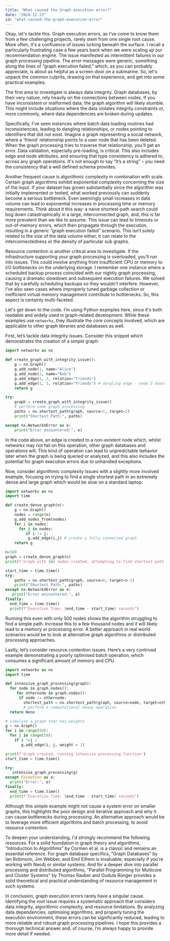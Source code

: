 ```yaml
---
title: "What caused the Graph execution error?"
date: "2024-12-23"
id: "what-caused-the-graph-execution-error"
---
```


Okay, let's tackle this. Graph execution errors, as I’ve come to know them from a few challenging projects, rarely stem from one single root cause. More often, it's a confluence of issues lurking beneath the surface. I recall a particularly frustrating case a few years back when we were scaling up our recommendation engine. The issue manifested as intermittent failures in our graph processing pipeline. The error messages were generic, something along the lines of “graph execution failed,” which, as you can probably appreciate, is about as helpful as a screen door on a submarine. So, let's unpack the common culprits, drawing on that experience, and get into some practical examples.

The first area to investigate is always data integrity. Graph databases, by their very nature, rely heavily on the connections between nodes. If you have inconsistent or malformed data, the graph algorithm will likely stumble. This might include situations where the data violates integrity constraints or, more commonly, where data dependencies are broken during updates.

Specifically, I've seen instances where batch data loading routines had inconsistencies, leading to dangling relationships, or nodes pointing to identifiers that did not exist. Imagine a graph representing a social network, where a 'friend' relationship points to a user node that has been deleted. When the graph processing tries to traverse that relationship, you'll get an error. Data validation, especially pre-loading, is critical. This also includes edge and node attributes, and ensuring that type consistency is adhered to, across any graph operations. It's not enough to say “it’s a string” – you need the consistency that a well defined schema provides.

Another frequent cause is algorithmic complexity in combination with scale. Certain graph algorithms exhibit exponential complexity concerning the size of the input. If your dataset has grown substantially since the algorithm was initially implemented or tested, what worked previously can suddenly become a serious bottleneck. Even seemingly small increases in data volume can lead to exponential increases in processing time or memory requirements. Think about it this way: a naive shortest-path search could bog down catastrophically in a large, interconnected graph, and, this is far more prevalent than we like to assume. This issue can lead to timeouts or out-of-memory errors, which then propagate through the execution, resulting in a generic “graph execution failed” scenario. This isn’t solely related to the size of the data volume either, it can relate to the interconnectedness or the density of particular sub graphs.

Resource contention is another critical area to investigate. If the infrastructure supporting your graph processing is overloaded, you’ll run into issues. This could involve anything from insufficient CPU or memory to I/O bottlenecks on the underlying storage. I remember one instance where a scheduled backup process coincided with our nightly graph processing, causing a dramatic slowdown and subsequent execution failures. We solved that by carefully scheduling backups so they wouldn't interfere. However, I've also seen cases where improperly tuned garbage collection or inefficient virtual memory management contribute to bottlenecks. So, this aspect is certainly multi-faceted.

Let's get down to the code. I’m using Python examples here, since it's both readable and widely used in graph-related development. While these examples use `networkx`, they illustrate the core concepts involved, which are applicable to other graph libraries and databases as well.

First, let’s tackle data integrity issues. Consider this snippet which demonstrates the creation of a simple graph:

```python
import networkx as nx

def create_graph_with_integrity_issue():
    g = nx.Graph()
    g.add_node(1, name="Alice")
    g.add_node(2, name="Bob")
    g.add_edge(1, 2, relation="friends")
    g.add_edge(1, 3, relation="friends") # dangling edge - node 3 doesn't exist
    return g

try:
    graph = create_graph_with_integrity_issue()
    # perform some graph processing
    paths = nx.shortest_path(graph, source=1, target=2)
    print("Shortest Path:", paths)

except nx.NetworkXError as e:
    print("Error encountered:", e)
```

In the code above, an edge is created to a non-existent node which, whilst networkx may not fail on this operation, other graph databases and operations will. This kind of operation can lead to unpredictable behavior later when the graph is being queried or analyzed, and this also includes the potential for graph execution errors due to unhandled exceptions.

Now, consider algorithmic complexity issues with a slightly more involved example, focusing on trying to find a single shortest path in an extremely dense and large graph which would be slow on a standard laptop:

```python
import networkx as nx
import time

def create_dense_graph(n):
    g = nx.Graph()
    nodes = range(n)
    g.add_nodes_from(nodes)
    for i in nodes:
      for j in nodes:
         if i != j:
          g.add_edge(i,j) # create a fully connected graph
    return g

n=500
graph = create_dense_graph(n)
print(f'Graph with {n} nodes created, attempting to find shortest path between 0 and {n-1}')

start_time = time.time()
try:
    paths = nx.shortest_path(graph, source=0, target=n-1)
    print("Shortest Path:", paths)
except nx.NetworkXError as e:
   print("Error encountered:", e)
finally:
  end_time = time.time()
  print(f"Execution Time: {end_time - start_time} seconds")
```

Running this even with only 500 nodes shows the algorithm struggling to find a simple path. Increase this to a few thousand nodes and it will likely lead to a memory or processing error. A better approach in real world scenarios would be to look at alternative graph algorithms or distributed processing approaches.

Lastly, let’s consider resource contention issues. Here’s a very contrived example demonstrating a poorly optimised batch operation, which consumes a significant amount of memory and CPU.

```python
import networkx as nx
import time

def intensive_graph_processing(graph):
  for node in graph.nodes():
     for othernode in graph.nodes():
      if node != othernode:
        shortest_path = nx.shortest_path(graph, source=node, target=othernode, weight="weight")
        # perform a computational heavy operation
  return None

# simulate a graph that has weights
g = nx.Graph()
for i in range(50):
  for j in range(50):
    if i !=j :
       g.add_edge(i, j, weight = 1)

print(f'Graph created, running intensive processing function')
start_time = time.time()

try:
   intensive_graph_processing(g)
except Exception as e:
  print("Error:", e)
finally:
  end_time = time.time()
  print(f"Execution Time: {end_time - start_time} seconds")
```

Although this simple example might not cause a system error on smaller graphs, this highlights the poor design and iterative approach and why it can cause bottlenecks during processing. An alternative approach would be to leverage more efficient algorithms and batch processing, to avoid resource contention.

To deepen your understanding, I'd strongly recommend the following resources. For a solid foundation in graph theory and algorithms, “Introduction to Algorithms” by Cormen et al. is a classic and remains an essential reference. For graph database specifics, “Graph Databases” by Ian Robinson, Jim Webber, and Emil Eifrem is invaluable, especially if you’re working with Neo4j or similar systems. And for a deeper dive into parallel processing and distributed algorithms, "Parallel Programming for Multicore and Cluster Systems" by Thomas Rauber and Gudula Rünger provides a solid theoretical and practical understanding of resource management in such systems.

In conclusion, graph execution errors rarely have a singular cause. Identifying the root issue requires a systematic approach that considers data integrity, algorithmic complexity, and resource limitations. By analyzing data dependencies, optimising algorithms, and properly tuning the execution environment, these errors can be significantly reduced, leading to more reliable and robust graph processing pipelines. I hope this provides a thorough technical answer and, of course, I’m always happy to provide more detail if needed.
